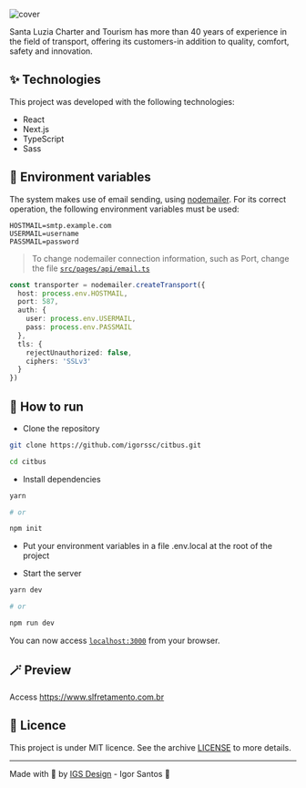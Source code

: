 ![cover](https://user-images.githubusercontent.com/26682297/191409487-e6d1b2fc-e8d6-441a-b715-ef9773347ce6.jpg)

Santa Luzia Charter and Tourism has more than 40 years of experience in the field of transport, offering its customers-in addition to quality, comfort, safety and innovation.

## ✨ Technologies

This project was developed with the following technologies:

- React
- Next.js
- TypeScript
- Sass

## 🔐 Environment variables

The system makes use of email sending, using [nodemailer](https://nodemailer.com/). For its correct operation, the following environment variables must be used:

```
HOSTMAIL=smtp.example.com
USERMAIL=username
PASSMAIL=password
```

> To change nodemailer connection information, such as Port, change the file [`src/pages/api/email.ts`](/src/pages/api/email.ts)

```ts
const transporter = nodemailer.createTransport({
  host: process.env.HOSTMAIL,
  port: 587,
  auth: {
    user: process.env.USERMAIL,
    pass: process.env.PASSMAIL
  },
  tls: {
    rejectUnauthorized: false,
    ciphers: 'SSLv3'
  }
})
```

## 🚀 How to run

- Clone the repository

```bash
git clone https://github.com/igorssc/citbus.git

cd citbus
```

- Install dependencies

```bash
yarn

# or

npm init
```

- Put your environment variables in a file .env.local at the root of the project

- Start the server

```bash
yarn dev

# or

npm run dev
```

You can now access [`localhost:3000`](http://localhost:3000) from your browser.

## 🪄 Preview

Access <https://www.slfretamento.com.br>

## 📝 Licence

This project is under MIT licence. See the archive [LICENSE](LICENSE.md) to more details.

---

Made with 💜 by [IGS Design](https://igsdesign.com.br) - Igor Santos 👋
